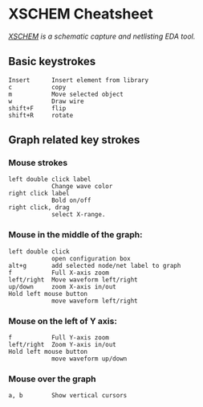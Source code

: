 # XSCHEM Cheatsheet
*[XSCHEM](https://xschem.sourceforge.io) is a schematic capture and netlisting EDA tool.*
## Basic keystrokes

    Insert      Insert element from library
    c           copy
    m           Move selected object
    w           Draw wire
    shift+F     flip
    shift+R     rotate

## Graph related key strokes

### Mouse strokes
    left double click label
                Change wave color
    right click label
                Bold on/off
    right click, drag
                select X-range.

### Mouse in the middle of the graph:

    left double click
                open configuration box
    alt+g       add selected node/net label to graph
    f           Full X-axis zoom
    left/right  Move waveform left/right
    up/down     zoom X-axis in/out
    Hold left mouse button
                move waveform left/right

### Mouse on the left of Y axis:
    f           Full Y-axis zoom
    left/right  Zoom Y-axis in/out
    Hold left mouse button
                move waveform up/down

### Mouse over the graph
    a, b        Show vertical cursors


